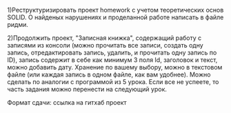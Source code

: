 1)Реструктуризировать проект homework с учетом теоретических основ SOLID.
О найденых нарушениях и проделанной работе написать в файле ридми.


2)Продолжить проект, "Записная книжка", содержащий работу с записями из консоли (можно прочитать все записи,
создать одну запись, отредактировать запись, удалить, и прочитать одну запись по ID),
запись содержит в себе как минимум 3 поля Id, заголовок и текст, можно добавить дату.
Хранение по вашему выбору, можно в текстовом файле (или каждая запись в одном файле, как вам удобнее).
Можно сделать по аналогии с программой из 5 урока. Если все не успеете,
то часть задания можно перенести на следующий урок.

Формат сдачи: ссылка на гитхаб проект